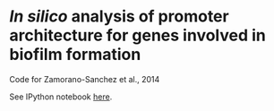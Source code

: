 # _In silico_ analysis of promoter architecture for genes involved in biofilm formation

Code for Zamorano-Sanchez et al., 2014

See IPython notebook [here](http://nbviewer.ipython.org/github/sefakilic/vibrio-biofilm-formation/blob/master/promoter_architecture_notebook.ipynb).
